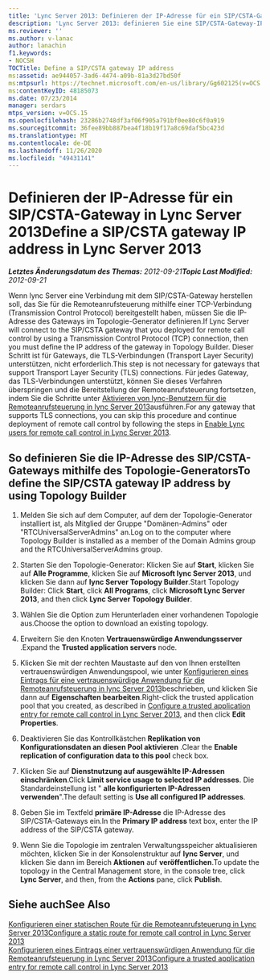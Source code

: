 ```yaml
---
title: 'Lync Server 2013: Definieren der IP-Adresse für ein SIP/CSTA-Gateway'
description: 'Lync Server 2013: definieren Sie eine SIP/CSTA-Gateway-IP-Adresse.'
ms.reviewer: ''
ms.author: v-lanac
author: lanachin
f1.keywords:
- NOCSH
TOCTitle: Define a SIP/CSTA gateway IP address
ms:assetid: ae944057-3ad6-4474-a09b-81a3d27bd50f
ms:mtpsurl: https://technet.microsoft.com/en-us/library/Gg602125(v=OCS.15)
ms:contentKeyID: 48185073
ms.date: 07/23/2014
manager: serdars
mtps_version: v=OCS.15
ms.openlocfilehash: 23286b2748df3af06f905a791bf0ee80c6f0a919
ms.sourcegitcommit: 36fee89bb887bea4f18b19f17a8c69daf5bc423d
ms.translationtype: MT
ms.contentlocale: de-DE
ms.lasthandoff: 11/26/2020
ms.locfileid: "49431141"
---
```

# <a name="define-a-sipcsta-gateway-ip-address-in-lync-server-2013"></a><span data-ttu-id="ff9b6-103">Definieren der IP-Adresse für ein SIP/CSTA-Gateway in Lync Server 2013</span><span class="sxs-lookup"><span data-stu-id="ff9b6-103">Define a SIP/CSTA gateway IP address in Lync Server 2013</span></span>

<div data-xmlns="http://www.w3.org/1999/xhtml">

<div class="topic" data-xmlns="http://www.w3.org/1999/xhtml" data-msxsl="urn:schemas-microsoft-com:xslt" data-cs="https://msdn.microsoft.com/">

<div data-asp="https://msdn2.microsoft.com/asp">



</div>

<div id="mainSection">

<div id="mainBody"><span data-ttu-id="ff9b6-104">

<span> </span></span><span class="sxs-lookup"><span data-stu-id="ff9b6-104">

<span> </span></span></span>

<span data-ttu-id="ff9b6-105">_**Letztes Änderungsdatum des Themas:** 2012-09-21_</span><span class="sxs-lookup"><span data-stu-id="ff9b6-105">_**Topic Last Modified:** 2012-09-21_</span></span>

<span data-ttu-id="ff9b6-106">Wenn lync Server eine Verbindung mit dem SIP/CSTA-Gateway herstellen soll, das Sie für die Remoteanrufsteuerung mithilfe einer TCP-Verbindung (Transmission Control Protocol) bereitgestellt haben, müssen Sie die IP-Adresse des Gateways im Topologie-Generator definieren.</span><span class="sxs-lookup"><span data-stu-id="ff9b6-106">If Lync Server will connect to the SIP/CSTA gateway that you deployed for remote call control by using a Transmission Control Protocol (TCP) connection, then you must define the IP address of the gateway in Topology Builder.</span></span> <span data-ttu-id="ff9b6-107">Dieser Schritt ist für Gateways, die TLS-Verbindungen (Transport Layer Security) unterstützen, nicht erforderlich.</span><span class="sxs-lookup"><span data-stu-id="ff9b6-107">This step is not necessary for gateways that support Transport Layer Security (TLS) connections.</span></span> <span data-ttu-id="ff9b6-108">Für jedes Gateway, das TLS-Verbindungen unterstützt, können Sie dieses Verfahren überspringen und die Bereitstellung der Remoteanrufsteuerung fortsetzen, indem Sie die Schritte unter [Aktivieren von lync-Benutzern für die Remoteanrufsteuerung in lync Server 2013](lync-server-2013-enable-lync-users-for-remote-call-control.md)ausführen.</span><span class="sxs-lookup"><span data-stu-id="ff9b6-108">For any gateway that supports TLS connections, you can skip this procedure and continue deployment of remote call control by following the steps in [Enable Lync users for remote call control in Lync Server 2013](lync-server-2013-enable-lync-users-for-remote-call-control.md).</span></span>

<div>

## <a name="to-define-the-sipcsta-gateway-ip-address-by-using-topology-builder"></a><span data-ttu-id="ff9b6-109">So definieren Sie die IP-Adresse des SIP/CSTA-Gateways mithilfe des Topologie-Generators</span><span class="sxs-lookup"><span data-stu-id="ff9b6-109">To define the SIP/CSTA gateway IP address by using Topology Builder</span></span>

1.  <span data-ttu-id="ff9b6-110">Melden Sie sich auf dem Computer, auf dem der Topologie-Generator installiert ist, als Mitglied der Gruppe "Domänen-Admins" oder "RTCUniversalServerAdmins" an.</span><span class="sxs-lookup"><span data-stu-id="ff9b6-110">Log on to the computer where Topology Builder is installed as a member of the Domain Admins group and the RTCUniversalServerAdmins group.</span></span>

2.  <span data-ttu-id="ff9b6-111">Starten Sie den Topologie-Generator: Klicken Sie auf **Start**, klicken Sie auf **Alle Programme**, klicken Sie auf **Microsoft lync Server 2013**, und klicken Sie dann auf **lync Server Topology Builder**.</span><span class="sxs-lookup"><span data-stu-id="ff9b6-111">Start Topology Builder: Click **Start**, click **All Programs**, click **Microsoft Lync Server 2013**, and then click **Lync Server Topology Builder**.</span></span>

3.  <span data-ttu-id="ff9b6-112">Wählen Sie die Option zum Herunterladen einer vorhandenen Topologie aus.</span><span class="sxs-lookup"><span data-stu-id="ff9b6-112">Choose the option to download an existing topology.</span></span>

4.  <span data-ttu-id="ff9b6-113">Erweitern Sie den Knoten **Vertrauenswürdige Anwendungsserver** .</span><span class="sxs-lookup"><span data-stu-id="ff9b6-113">Expand the **Trusted application servers** node.</span></span>

5.  <span data-ttu-id="ff9b6-114">Klicken Sie mit der rechten Maustaste auf den von Ihnen erstellten vertrauenswürdigen Anwendungspool, wie unter [Konfigurieren eines Eintrags für eine vertrauenswürdige Anwendung für die Remoteanrufsteuerung in lync Server 2013](lync-server-2013-configure-a-trusted-application-entry-for-remote-call-control.md)beschrieben, und klicken Sie dann auf **Eigenschaften bearbeiten**.</span><span class="sxs-lookup"><span data-stu-id="ff9b6-114">Right-click the trusted application pool that you created, as described in [Configure a trusted application entry for remote call control in Lync Server 2013](lync-server-2013-configure-a-trusted-application-entry-for-remote-call-control.md), and then click **Edit Properties**.</span></span>

6.  <span data-ttu-id="ff9b6-115">Deaktivieren Sie das Kontrollkästchen **Replikation von Konfigurationsdaten an diesen Pool aktivieren** .</span><span class="sxs-lookup"><span data-stu-id="ff9b6-115">Clear the **Enable replication of configuration data to this pool** check box.</span></span>

7.  <span data-ttu-id="ff9b6-116">Klicken Sie auf **Dienstnutzung auf ausgewählte IP-Adressen einschränken**.</span><span class="sxs-lookup"><span data-stu-id="ff9b6-116">Click **Limit service usage to selected IP addresses**.</span></span> <span data-ttu-id="ff9b6-117">Die Standardeinstellung ist " **alle konfigurierten IP-Adressen verwenden**".</span><span class="sxs-lookup"><span data-stu-id="ff9b6-117">The default setting is **Use all configured IP addresses**.</span></span>

8.  <span data-ttu-id="ff9b6-118">Geben Sie im Textfeld **primäre IP-Adresse** die IP-Adresse des SIP/CSTA-Gateways ein.</span><span class="sxs-lookup"><span data-stu-id="ff9b6-118">In the **Primary IP address** text box, enter the IP address of the SIP/CSTA gateway.</span></span>

9.  <span data-ttu-id="ff9b6-119">Wenn Sie die Topologie im zentralen Verwaltungsspeicher aktualisieren möchten, klicken Sie in der Konsolenstruktur auf **lync Server**, und klicken Sie dann im Bereich **Aktionen** auf **veröffentlichen**.</span><span class="sxs-lookup"><span data-stu-id="ff9b6-119">To update the topology in the Central Management store, in the console tree, click **Lync Server**, and then, from the **Actions** pane, click **Publish**.</span></span>

</div>

<div>

## <a name="see-also"></a><span data-ttu-id="ff9b6-120">Siehe auch</span><span class="sxs-lookup"><span data-stu-id="ff9b6-120">See Also</span></span>


[<span data-ttu-id="ff9b6-121">Konfigurieren einer statischen Route für die Remoteanrufsteuerung in Lync Server 2013</span><span class="sxs-lookup"><span data-stu-id="ff9b6-121">Configure a static route for remote call control in Lync Server 2013</span></span>](lync-server-2013-configure-a-static-route-for-remote-call-control.md)  
[<span data-ttu-id="ff9b6-122">Konfigurieren eines Eintrags einer vertrauenswürdigen Anwendung für die Remoteanrufsteuerung in Lync Server 2013</span><span class="sxs-lookup"><span data-stu-id="ff9b6-122">Configure a trusted application entry for remote call control in Lync Server 2013</span></span>](lync-server-2013-configure-a-trusted-application-entry-for-remote-call-control.md)  
  

<span data-ttu-id="ff9b6-123"></div>

</div>

<span> </span>

</div>

</div>

</span><span class="sxs-lookup"><span data-stu-id="ff9b6-123"></div>

</div>

<span> </span>

</div>

</div>

</span></span></div>

